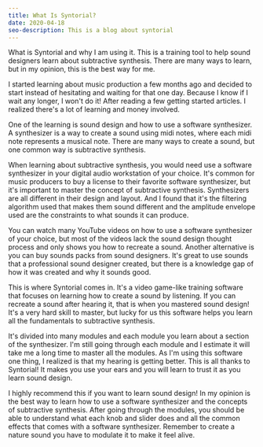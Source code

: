 ```yaml
---
title: What Is Syntorial?
date: 2020-04-18
seo-description: This is a blog about syntorial
---
```


What is Syntorial and why I am using it. This is a training tool to help sound designers learn about subtractive synthesis. There are many ways to learn, but in my opinion, this is the best way for me.

I started learning about music production a few months ago and decided to start instead of hesitating and waiting for that one day. Because I know if I wait any longer, I won't do it! After reading a few getting started articles. I realized there's a lot of learning and money involved.

One of the learning is sound design and how to use a software synthesizer. A synthesizer is a way to create a sound using midi notes, where each midi note represents a musical note. There are many ways to create a sound, but one common way is subtractive synthesis.

When learning about subtractive synthesis, you would need use a software synthesizer in your digital audio workstation of your choice. It's common for music producers to buy a license to their favorite software synthesizer, but it's important to master the concept of subtractive synthesis. Synthesizers are all different in their design and layout. And I found that it's the filtering algorithm used that makes them sound different and the amplitude envelope used are the constraints to what sounds it can produce.

You can watch many YouTube videos on how to use a software synthesizer of your choice, but most of the videos lack the sound design thought process and only shows you how to recreate a sound. Another alternative is you can buy sounds packs from sound designers. It's great to use sounds that a professional sound designer created, but there is a knowledge gap of how it was created and why it sounds good.

This is where Syntorial comes in. It's a video game-like training software that focuses on learning how to create a sound by listening. If you can recreate a sound after hearing it, that is when you mastered sound design! It's a very hard skill to master, but lucky for us this software helps you learn all the fundamentals to subtractive synthesis.

It's divided into many modules and each module you learn about a section of the synthesizer. I'm still going through each module and I estimate it will take me a long time to master all the modules. As I'm using this software one thing, I realized is that my hearing is getting better. This is all thanks to Syntorial! It makes you use your ears and you will learn to trust it as you learn sound design.

I highly recommend this if you want to learn sound design! In my opinion is the best way to learn how to use a software synthesizer and the concepts of subtractive synthesis. After going through the modules, you should be able to understand what each knob and slider does and all the common effects that comes with a software synthesizer. Remember to create a nature sound you have to modulate it to make it feel alive.
